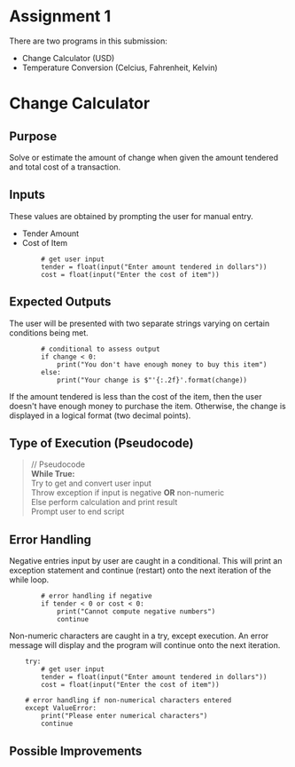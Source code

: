 Assignment 1
= 

There are two programs in this submission:

- Change Calculator (USD)
- Temperature Conversion (Celcius, Fahrenheit, Kelvin)

Change Calculator
===========

Purpose
------------


Solve or estimate the amount of change when given the amount tendered and total cost of a transaction.

Inputs
---

These values are obtained by prompting the user for manual entry.

- Tender Amount
- Cost of Item

````
        # get user input
        tender = float(input("Enter amount tendered in dollars"))
        cost = float(input("Enter the cost of item"))
````


Expected Outputs
---

The user will be presented with two separate strings varying on certain conditions being met.

````
        # conditional to assess output
        if change < 0:
            print("You don't have enough money to buy this item")
        else:
            print("Your change is $"'{:.2f}'.format(change))
````

If the amount tendered is less than the cost of the item, then the user doesn't have enough money to purchase the item. 
Otherwise, the change is displayed in a logical format (two decimal points).

Type of Execution (Pseudocode)
---


> // Pseudocode  
> **While True:**  
> Try to get and convert user input  
> Throw exception if input is negative **OR** non-numeric  
> Else perform calculation and print result  
> Prompt user to end script
> 


Error Handling
---

Negative entries input by user are caught in a conditional. This will print an exception statement and continue (restart)
onto the next iteration of the while loop.

````
        # error handling if negative
        if tender < 0 or cost < 0:
            print("Cannot compute negative numbers")
            continue
````

Non-numeric characters are caught in a try, except execution. An error message will display and the program will 
continue onto the next iteration.
```
    try:
        # get user input
        tender = float(input("Enter amount tendered in dollars"))
        cost = float(input("Enter the cost of item"))
```
```
    # error handling if non-numerical characters entered
    except ValueError:
        print("Please enter numerical characters")
        continue
```


Possible Improvements
---

